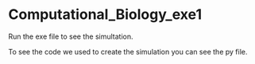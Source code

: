 # Computational_Biology_exe1

Run the exe file to see the simultation.

To see the code we used to create the simulation you can see the py file.

